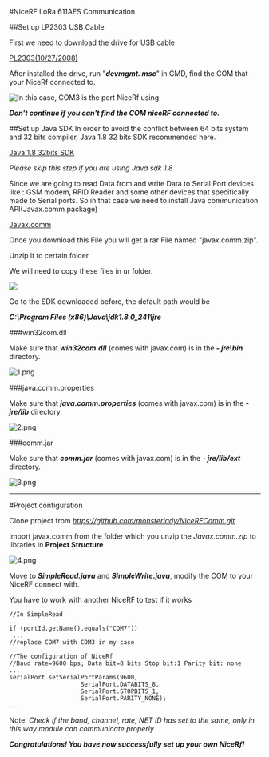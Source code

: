 #NiceRF LoRa 611AES Communication 

##Set up LP2303 USB Cable

First we need to download the drive for USB cable 

[PL2303(10/27/2008)](https://drive.google.com/open?id=1M2Ghhlmp14jnRkRSPhWgqDUL2pH-cWbH)

After installed the drive, run "***devmgmt. msc***" in CMD, find the COM that your NiceRf connected to.

![In this case, *COM3* is the port NiceRf using](https://i.loli.net/2020/03/05/8VUJSGdoD9pwf5t.png)

***Don't continue if you can't find the COM niceRF connected to.***

##Set up Java SDK
 In order to avoid the conflict between 64 bits system and 32 bits compiler, Java 1.8 32 bits SDK recommended here.
 
 [Java 1.8 32bits SDK](https://drive.google.com/open?id=1SgkkbfbyQfqYOayK5sad947gG1jacfUn)
 
 *Please skip this step if you are using Java sdk 1.8*
 
 Since we are going to read Data from and write Data to Serial Port devices like : GSM modem, RFID Reader and some other devices that specifically made to Serial ports.
 So in that case we need to install Java communication API(Javax.comm package)
 
 [Javax.comm](https://drive.google.com/open?id=1jBmHFf2-2CnVSkVFSNY46u4NHsFLBLB3)
 
 Once you download this File you will get a rar File named "javax.comm.zip". 
 
 Unzip it to certain folder
 
 We will need to copy these files in ur folder.
 
 ![](https://i.loli.net/2020/03/05/apBhGEbyl3PjQgA.png)
 
 Go to the SDK downloaded before, the default path would be 
 
 ***C:\Program Files (x86)\Java\jdk1.8.0_241\jre***
 
 ###win32com.dll
 
 Make sure that ***win32com.dll*** (comes with javax.com) is in the ***- jre\bin*** directory.
 
 ![1.png](https://i.loli.net/2020/03/05/XjgdJBkl7M1wKbs.png)
 
 
 ###java.comm.properties
 
Make sure that ***java.comm.properties*** (comes with javax.com) is in the ***- jre/lib*** directory.

![2.png](https://i.loli.net/2020/03/05/IV4qPxXzH2Wr7sv.png)

###comm.jar

Make sure that ***comm.jar*** (comes with javax.com) is in the ***- jre/lib/ext*** directory.

![3.png](https://i.loli.net/2020/03/05/C7lTHgrxhb9R8ji.png)

---

#Project configuration

Clone project from *https://github.com/monsterlady/NiceRFComm.git*

Import javax.comm from the folder which you unzip the *Javax.comm.zip* to libraries in **Project Structure**

![4.png](https://i.loli.net/2020/03/05/bKlq7fRHZQOegmV.png)

Move to ***SimpleRead.java*** and ***SimpleWrite.java***, modify the COM to your NiceRF connect with.

You have to work with another NiceRF to test if it works

    //In SimpleRead
    ...
    if (portId.getName().equals("COM7"))
     ...
    //replace COM7 with COM3 in my case
    
    //The configuration of NiceRf
    //Baud rate=9600 bps; Data bit=8 bits Stop bit:1 Parity bit: none
    ...
    serialPort.setSerialPortParams(9600,
                        SerialPort.DATABITS_8,
                        SerialPort.STOPBITS_1,
                        SerialPort.PARITY_NONE);
    ...

Note: *Check if the band, channel, rate, NET ID has set to the same, only in this way module can communicate properly*

***Congratulations! You have now successfully set up your own NiceRf!***
